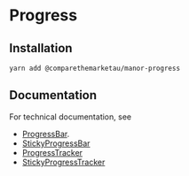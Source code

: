 # Progress

## Installation

`yarn add @comparethemarketau/manor-progress`


## Documentation

For technical documentation, see 
* [ProgressBar](https://services.dev.comparethemarket.cloud/manor/?path=/docs/components-progress-bar--progress-bar).
* [StickyProgressBar](https://services.dev.comparethemarket.cloud/manor/?path=/docs/components-progress-stickybar--sticky-progress-bar)
* [ProgressTracker](https://services.dev.comparethemarket.cloud/manor/?path=/docs/components-progress-tracker--progress-tracker)
* [StickyProgressTracker](https://services.dev.comparethemarket.cloud/manor/?path=/docs/components-progress-stickytracker--sticky-progress-tracker)
